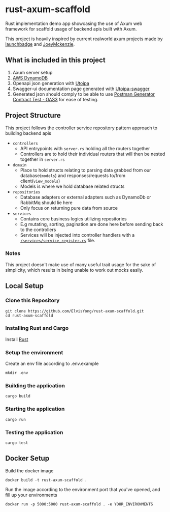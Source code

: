 # rust-axum-scaffold
Rust implementation demo app showcasing the use of Axum web framework for scaffold usage of backend apis built with Axum.

This project is heavily inspired by current realworld axum projects made by 
[launchbadge](https://github.com/launchbadge/realworld-axum-sqlx/tree/main) and [JoeyMckenzie](https://github.com/JoeyMckenzie/realworld-rust-axum-sqlx).

## What is included in this project
1. Axum server setup
2. [AWS DynamoDB](https://crates.io/crates/aws-sdk-dynamodb)
3. Openapi json generation with [Utoipa](https://crates.io/crates/utoipa)
4. Swagger-ui documentation page generated with [Utoipa-swagger](https://crates.io/crates/utoipa-swagger-ui)
5. Generated json should comply to be able to use [Postman Generator Contract Test - OAS3](https://www.postman.com/postman/workspace/contract-test-generator/documentation/18354885-613f65f2-19a6-4f9f-9d8a-fe36a703ff5c) for ease of testing.

## Project Structure
This project follows the controller service repository pattern approach to building backend apis
- `controllers`
  - API entrypoints with `server.rs` holding all the routers together
  - Controllers are to hold their individual routers that will then be nested together in `server.rs`
- `domain`
  - Place to hold structs relating to parsing data grabbed from our database(`models`) and responses/requests to/from client(`view_models`)
  - Models is where we hold database related structs
- `repositories`
  - Database adapters or external adapters such as DynamoDb or RabbitMq should lie here
  - Only focus on returning pure data from source
- `services`
  - Contains core business logics utilizing repositories
  - E.g mutating, sorting, pagination are done here before sending back to the controllers
  - Services will be injected into controller handlers with a [`/services/service_register.rs`](src/services/service_register.rs) file.

### Notes
This project doesn't make use of many useful trait usage for the sake of simplicity, which results in being unable to work out mocks easily.


## Local Setup
### Clone this Repository
```
git clone https://github.com/ElvisYong/rust-axum-scaffold.git
cd rust-axum-scaffold
```

### Installing Rust and Cargo
Install [Rust](https://www.rust-lang.org/tools/install)

### Setup the environment
Create an env file according to .env.example
````
mkdir .env
````

### Building the application
````
cargo build
````

### Starting the application
```
cargo run
```

### Testing the application
```
cargo test
```

## Docker Setup
Build the docker image
````
docker build -t rust-axum-scaffold .
````
Run the image according to the environment port that you've opened, and fill up your environments
````
docker run -p 5000:5000 rust-axum-scaffold . -e YOUR_ENVIRONMENTS
````